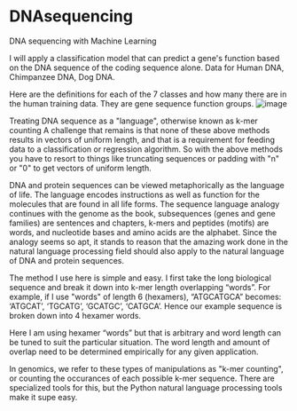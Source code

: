 # DNAsequencing
DNA sequencing with Machine Learning

 I will apply a classification model that can predict a gene's function based on the DNA sequence of the coding sequence alone.
 Data for Human DNA, Chimpanzee DNA, Dog DNA.
 
 
Here are the definitions for each of the 7 classes and how many there are in the human training data. They are gene sequence function groups.
![image](https://user-images.githubusercontent.com/48016463/120513423-e7e0d580-c3e9-11eb-9d8b-3c88114c52df.png)

Treating DNA sequence as a "language", otherwise known as k-mer counting
A challenge that remains is that none of these above methods results in vectors of uniform length, and that is a requirement for feeding data to a classification or regression algorithm. So with the above methods you have to resort to things like truncating sequences or padding with "n" or "0" to get vectors of uniform length.

DNA and protein sequences can be viewed metaphorically as the language of life. The language encodes instructions as well as function for the molecules that are found in all life forms. The sequence language analogy continues with the genome as the book, subsequences (genes and gene families) are sentences and chapters, k-mers and peptides (motifs) are words, and nucleotide bases and amino acids are the alphabet. Since the analogy seems so apt, it stands to reason that the amazing work done in the natural language processing field should also apply to the natural language of DNA and protein sequences.

The method I use here is simple and easy. I first take the long biological sequence and break it down into k-mer length overlapping “words”. For example, if I use "words" of length 6 (hexamers), “ATGCATGCA” becomes: ‘ATGCAT’, ‘TGCATG’, ‘GCATGC’, ‘CATGCA’. Hence our example sequence is broken down into 4 hexamer words.

Here I am using hexamer “words” but that is arbitrary and word length can be tuned to suit the particular situation. The word length and amount of overlap need to be determined empirically for any given application.

In genomics, we refer to these types of manipulations as "k-mer counting", or counting the occurances of each possible k-mer sequence. There are specialized tools for this, but the Python natural language processing tools make it supe easy.
